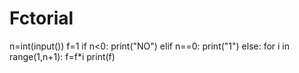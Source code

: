 # Fctorial
n=int(input())
f=1
if n<0:
    print("NO")
elif n==0:
    print("1")
else:
    for i in range(1,n+1):
        f=f*i
    print(f)
